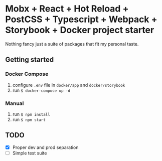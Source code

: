 # Mobx + React + Hot Reload + PostCSS + Typescript + Webpack + Storybook + Docker project starter

Nothing fancy just a suite of packages that fit my personal taste.

## Getting started

### Docker Compose

1. configure `.env` file in `docker/app` and `docker/storybook`
2. run `$ docker-compose up -d`

### Manual

1. run `$ npm install`
2. run `$ npm start`

## TODO

- [x] Proper dev and prod separation
- [ ] Simple test suite
